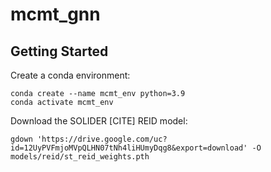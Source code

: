 # mcmt_gnn

## Getting Started

Create a conda environment:

```
conda create --name mcmt_env python=3.9
conda activate mcmt_env
```

Download the SOLIDER [CITE] REID model:

```
gdown 'https://drive.google.com/uc?id=12UyPVFmjoMVpQLHN07tNh4liHUmyDqg8&export=download' -O models/reid/st_reid_weights.pth
```